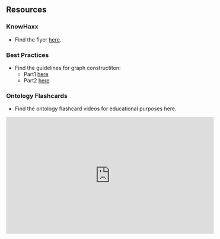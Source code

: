 ## Resources

### KnowHaxx

* Find the flyer [here](./assets/resources/knowhax-flyer.pdf).

### Best Practices
 * Find the guidelines for graph constructiton:
   - Part1 [here](./resource-pages/graph-construction-guidelines.md)
   - Part2 [here](./resource-pages/graph-construction-guidelines-part2.md)

### Ontology Flashcards

* Find the ontology flashcard videos for educational purposes here.

<iframe width="560" height="315" src="https://youtube.com/playlist?list=PLNs9ZO9jGtUBe9WASWcIEe1KA7x9Yxrsc&si=XSTcY76LOZAVFRg_" frameborder="0" allow="accelerometer; autoplay; clipboard-write; encrypted-media; gyroscope; picture-in-picture" allowfullscreen></iframe>
